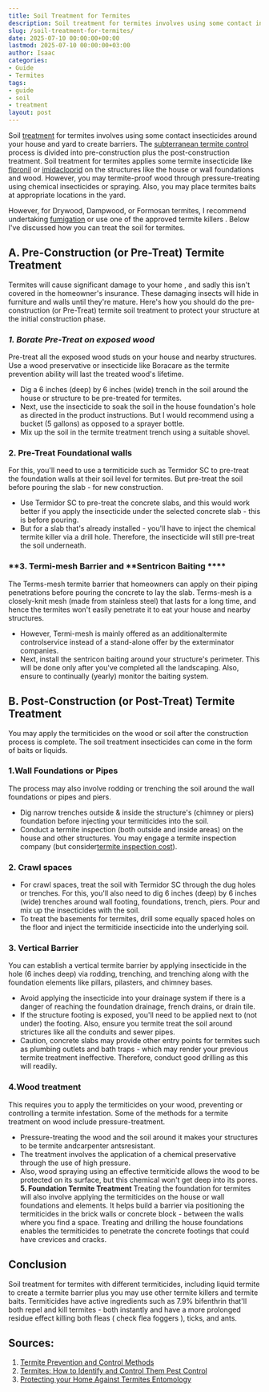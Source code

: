 ```yaml
---
title: Soil Treatment for Termites
description: Soil treatment for termites involves using some contact insecticides around your house and yard to create barriers. The subterranean termite control process...
slug: /soil-treatment-for-termites/
date: 2025-07-10 00:00:00+00:00
lastmod: 2025-07-10 00:00:00+03:00
author: Isaac
categories:
- Guide
- Termites
tags:
- guide
- soil
- treatment
layout: post
---
```

Soil [treatment](https://pestpolicy.com/subterranean-termites-treatment/) for termites involves using some contact insecticides around your house and yard to create barriers. The
[subterranean termite control](https://pestpolicy.com/subterranean-termites-treatment/)
process is divided into pre-construction plus the post-construction treatment.
Soil treatment for termites applies some termite insecticide like
[fipronil](https://iaspub.epa.gov/apex/pesticides/f?p=CHEMICALSEARCH:3:::NO:1,3,31,7,12,25:P3_XCHEMICAL_ID:2377)
or
[imidacloprid](https://iaspub.epa.gov/apex/pesticides/f?p=CHEMICALSEARCH:3:::NO:1,3,31,7,12,25:P3_XCHEMICAL_ID:2571)
on the structures like the house or wall foundations and wood.
However, you may termite-proof wood through pressure-treating using chemical insecticides or spraying. Also, you may place termites baits at appropriate locations in the yard.


However, for Drywood, Dampwood, or Formosan termites, I recommend undertaking
[fumigation](http://ipm.ucanr.edu/PMG/PESTNOTES/pn7440.html)
or use one of the
approved termite killers
. Below I've discussed how you can treat the soil for termites.
## A. Pre-Construction (or Pre-Treat) Termite Treatment
Termites will cause significant damage to your home
, and sadly this isn't covered in the homeowner's insurance. These damaging insects will hide in furniture and walls until they're mature.
Here's how you should do the pre-construction (or Pre-Treat) termite soil treatment to protect your structure at the initial construction phase.
### *1. Borate Pre-Treat on exposed wood*
Pre-treat all the exposed wood studs on your house and nearby structures. Use a wood preservative or insecticide like Boracare as the
termite prevention
ability will last the treated wood's lifetime.
- Dig a 6 inches (deep) by 6 inches (wide) trench in the soil around the house or structure to be pre-treated for termites.
- Next, use the insecticide to soak the soil in the house foundation's hole as directed in the product instructions. But I would recommend using a bucket (5 gallons) as opposed to a sprayer bottle.
- Mix up the soil in the termite treatment trench using a suitable shovel.
### 2. Pre-Treat Foundational walls
For this, you'll need to use a termiticide such as Termidor SC to pre-treat the foundation walls at their soil level for termites. But pre-treat the soil before pouring the slab - for new construction.
- Use Termidor SC to pre-treat the concrete slabs, and this would work better if you apply the insecticide under the selected concrete slab - this is before pouring.
- But for a slab that's already installed - you'll have to inject the chemical termite killer via a drill hole. Therefore, the insecticide will still pre-treat the soil underneath.

### **3. Termi-mesh Barrier and **Sentricon Baiting ****
The Terms-mesh termite barrier that homeowners can apply on their piping penetrations before pouring the concrete to lay the slab.
Terms-mesh is a closely-knit mesh (made from stainless steel) that lasts for a long time, and hence the termites won't easily penetrate it to eat your house and nearby structures.
- However, Termi-mesh is mainly offered as an additionaltermite controlservice instead of a stand-alone offer by the exterminator companies.
- Next, install the sentricon baiting around your structure's perimeter. This will be done only after you've completed all the landscaping. Also, ensure to continually (yearly) monitor the baiting system.
## B. Post-Construction (or Post-Treat) Termite Treatment
You may apply the termiticides on the wood or soil after the construction process is complete. The soil treatment insecticides can come in the form of
baits
or liquids.
### 1.Wall Foundations or Pipes
The process may also involve rodding or trenching the soil around the wall foundations or pipes and piers.
- Dig narrow trenches outside & inside the structure's (chimney or piers) foundation before injecting your termiticides into the soil.
- Conduct a termite inspection (both outside and inside areas) on the house and other structures. You may engage a termite inspection company (but consider[termite inspection cost](https://pestpolicy.com/termite-inspection-cost/)).
### 2. Crawl spaces
- For crawl spaces, treat the soil with Termidor SC through the dug holes or trenches. For this, you'll also need to dig 6 inches (deep) by 6 inches (wide) trenches around wall footing, foundations, trench, piers. Pour and mix up the insecticides with the soil.
- To treat the basements for termites, drill some equally spaced holes on the floor and inject the termiticide insecticide into the underlying soil.
### 3. Vertical Barrier
You can establish a vertical termite barrier by applying insecticide in the hole (6 inches deep) via rodding, trenching, and trenching along with the foundation elements like pillars, pilasters, and chimney bases.
- Avoid applying the insecticide into your drainage system if there is a danger of reaching the foundation drainage, french drains, or drain tile.
- If the structure footing is exposed, you'll need to be applied next to (not under) the footing. Also, ensure you termite treat the soil around strictures like all the conduits and sewer pipes.
- Caution, concrete slabs may provide other entry points for termites such as plumbing outlets and bath traps - which may render your previous termite treatment ineffective. Therefore, conduct good drilling as this will readily.
### 4.**Wood treatment**
This requires you to apply the termiticides on your wood, preventing or controlling a termite infestation. Some of the methods for a termite treatment on wood include pressure-treatment.
- Pressure-treating the wood and the soil around it makes your structures to be termite andcarpenter antsresistant.
- The treatment involves the application of a chemical preservative through the use of high pressure.
- Also, wood spraying using an effective termiticide allows the wood to be protected on its surface, but this chemical won't get deep into its pores.
**5. Foundation Termite Treatment**
Treating the foundation for termites will also involve applying the termiticides on the house or wall foundations and elements.
It helps build a barrier via positioning the termiticides in the brick walls or concrete block - between the walls where you find a space.
Treating and drilling the house foundations enables the termiticides to penetrate the concrete footings that could have crevices and cracks.
## Conclusion
Soil treatment for termites with different termiticides, including liquid termite to create a termite barrier plus you may use other termite killers and termite baits.
Termiticides have active ingredients such as 7.9% bifenthrin that'll both repel and kill termites - both instantly and have a more prolonged residue effect killing both fleas (
check flea foggers
), ticks, and ants.
## Sources:
1. [Termite Prevention and Control Methods](https://www.uaex.edu/farm-ranch/pest-management/docs/training-manuals/AG1154.pdf)
2. [Termites: How to Identify and Control Them  Pest Control](https://www.epa.gov/safepestcontrol/termites-how-identify-and-control-them)
3. [Protecting your Home Against Termites  Entomology](https://entomology.ca.uky.edu/ef605)
